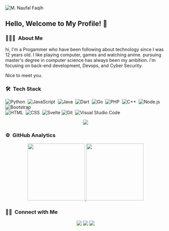 ![M. Naufal Faqih](https://media.discordapp.net/attachments/932997960923480099/990744379897577472/275974375_484662276541466_4296706263953870232_n.jpg)

## Hello, Welcome to My Profile! 👋

<!-- ## 👋 &nbsp;Hey there! I'm Aditya -->

### 👨🏻‍💻 &nbsp;About Me

hi, I'm a Progammer who have been following about technology since I was 12 years old. I like playing computer, games and watching anime. pursuing master's degree in computer science has always been my ambition. i'm focusing on back-end development, Devops, and Cyber Security. 

Nice to meet you.


### 🛠 &nbsp;Tech Stack

![Python](https://img.shields.io/badge/-Python-05122A?style=flat&logo=python)&nbsp;
![JavaScript](https://img.shields.io/badge/-JavaScript-05122A?style=flat&logo=javascript)&nbsp;
![Java](https://img.shields.io/badge/-Java-05122A?style=flat&logo=Java)&nbsp;
![Dart](https://img.shields.io/badge/Dart-05122A?style=flat&logo=Dart)&nbsp;
![Go](https://img.shields.io/badge/Go-05122A?style=flat&logo=Go)&nbsp;
![PHP](https://img.shields.io/badge/PHP-05122A?style=flat&logo=php)&nbsp;
![C++](https://img.shields.io/badge/-C++-05122A?style=flat&logo=C%2B%2B&logoColor=00599C)&nbsp;
![Node.js](https://img.shields.io/badge/-Node.js-05122A?style=flat&logo=node.js)&nbsp;
![Bootstrap](https://img.shields.io/badge/-Bootstrap-05122A?style=flat&logo=bootstrap&logoColor=563D7C)\
![HTML](https://img.shields.io/badge/-HTML-05122A?style=flat&logo=HTML5)&nbsp;
![CSS](https://img.shields.io/badge/-CSS-05122A?style=flat&logo=CSS3&logoColor=1572B6)&nbsp;
![Svelte](https://img.shields.io/badge/-Svelte-05122A?style=flat&logo=svelte)
![Git](https://img.shields.io/badge/-Git-05122A?style=flat&logo=git)&nbsp;
![Visual Studio Code](https://img.shields.io/badge/-Visual%20Studio%20Code-05122A?style=flat&logo=visual-studio-code&logoColor=007ACC)

<p align="center">
    <img src = "https://discord.c99.nl/widget/theme-1/458342161474387999.png">
</p>

### ⚙️ &nbsp;GitHub Analytics

<p align="center">
<a href="https://github.com/KatowProject">
  <img height="180em" src="https://github-readme-stats-eight-theta.vercel.app/api?username=KatowProject&show_icons=true&theme=algolia&include_all_commits=true&count_private=true"/>
  <img height="180em" src="https://github-readme-stats-eight-theta.vercel.app/api/top-langs/?username=KatowProject&layout=compact&langs_count=8&theme=algolia"/>
</a>
</p>

### 🤝🏻 &nbsp;Connect with Me

<p align="center">
<a href="https://www.katowproject.ink"><img src="https://img.shields.io/badge/-katowproject.com-3423A6?style=flat&logo=Google-Chrome&logoColor=white"/></a>
<a href="https://www.linkedin.com/in/m-naufal-faqih-29a3b1179"><img src="https://img.shields.io/badge/-M.%20Naufal%20Faqih-0077B5?style=flat&logo=Linkedin&logoColor=white"/></a>
<a href="https://wwww.instagram.com/naufal.faqih">
<img src="https://img.shields.io/badge/-@naufal.faqih-E4405F?style=flat&logo=Instagram&logoColor=white"/></a>


<!--
**KatowProject/KatowProject** is a ✨ _special_ ✨ repository because its `README.md` (this file) appears on your GitHub profile.
-->



